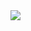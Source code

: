 <img src="https://github.com/user-attachments/assets/a7ee6fa1-bf2e-49d0-9ab8-c575a07b28b1" style="wight: 500px" />


<!--
**ArchiLCode/ArchiLCode** is a ✨ _special_ ✨ repository because its `README.md` (this file) appears on your GitHub profile.

Here are some ideas to get you started:

- 🔭 I’m currently working on ...
- 🌱 I’m currently learning ...
- 👯 I’m looking to collaborate on ...
- 🤔 I’m looking for help with ...
- 💬 Ask me about ...
- 📫 How to reach me: ...
- 😄 Pronouns: ...
- ⚡ Fun fact: ...
-->
